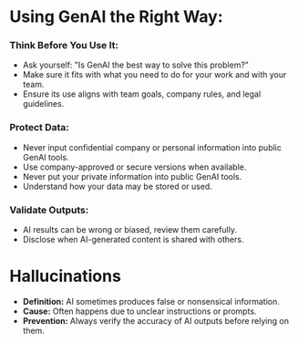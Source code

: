 # Using GenAI the Right Way:

### Think Before You Use It:
- Ask yourself: "Is GenAI the best way to solve this problem?"
- Make sure it fits with what you need to do for your work and with your team.
- Ensure its use aligns with team goals, company rules, and legal guidelines.

### Protect Data:
- Never input confidential company or personal information into public GenAI tools.
- Use company-approved or secure versions when available.
- Never put your private information into public GenAI tools.
- Understand how your data may be stored or used.

### Validate Outputs:
 - AI results can be wrong or biased, review them carefully.
 - Disclose when AI-generated content is shared with others.

# Hallucinations
- **Definition:** AI sometimes produces false or nonsensical information.
- **Cause:** Often happens due to unclear instructions or prompts.
- **Prevention:** Always verify the accuracy of AI outputs before relying on them.
